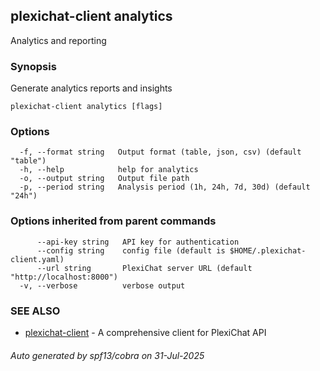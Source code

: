 ## plexichat-client analytics

Analytics and reporting

### Synopsis

Generate analytics reports and insights

```
plexichat-client analytics [flags]
```

### Options

```
  -f, --format string   Output format (table, json, csv) (default "table")
  -h, --help            help for analytics
  -o, --output string   Output file path
  -p, --period string   Analysis period (1h, 24h, 7d, 30d) (default "24h")
```

### Options inherited from parent commands

```
      --api-key string   API key for authentication
      --config string    config file (default is $HOME/.plexichat-client.yaml)
      --url string       PlexiChat server URL (default "http://localhost:8000")
  -v, --verbose          verbose output
```

### SEE ALSO

* [plexichat-client](plexichat-client.md)	 - A comprehensive client for PlexiChat API

###### Auto generated by spf13/cobra on 31-Jul-2025
